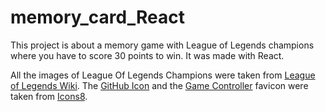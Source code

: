 # memory_card_React
This project is about a memory game with League of Legends champions where you have to score 30 points to win. It was made with React.


All the images of League Of Legends Champions were taken from <a href="https://leagueoflegends.fandom.com/wiki/List_of_champions" target="_blank">League of Legends Wiki</a>. The <a target="_blank" href="https://icons8.com/icon/52539/github">GitHub Icon</a> and the <a target="_blank" href="https://icons8.com/icon/11907/game-controller">Game Controller</a> favicon were taken from <a target="_blank" href="https://icons8.com">Icons8</a>.
